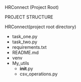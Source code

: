 HRConnect (Project Root)

PROJECT STRUCTURE

HRConnect(project root directory)

  - task_one.py 
  - task_two.py
  - requirements.txt
  - README.md 
  - venv  
  - My_utils
      - __init__.py
      - csv_operations.py
      
    
